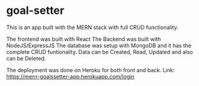 # goal-setter

This is an app built with the MERN stack with full CRUD functionality.

The frontend was built with React
The Backend was built with NodeJS/ExpressJS
The database was setup with MongoDB and it has the complete CRUD funtionality.
Data can be Created, Read, Updated and also can be Deleted.

The deployment was done on Heroku for both front and back. Link: https://mern-goalssetter-app.herokuapp.com/login
